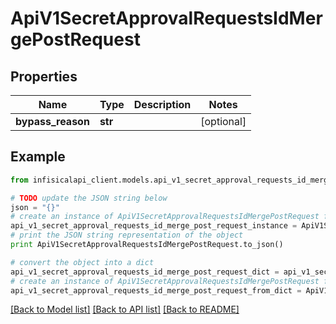 # ApiV1SecretApprovalRequestsIdMergePostRequest


## Properties
Name | Type | Description | Notes
------------ | ------------- | ------------- | -------------
**bypass_reason** | **str** |  | [optional] 

## Example

```python
from infisicalapi_client.models.api_v1_secret_approval_requests_id_merge_post_request import ApiV1SecretApprovalRequestsIdMergePostRequest

# TODO update the JSON string below
json = "{}"
# create an instance of ApiV1SecretApprovalRequestsIdMergePostRequest from a JSON string
api_v1_secret_approval_requests_id_merge_post_request_instance = ApiV1SecretApprovalRequestsIdMergePostRequest.from_json(json)
# print the JSON string representation of the object
print ApiV1SecretApprovalRequestsIdMergePostRequest.to_json()

# convert the object into a dict
api_v1_secret_approval_requests_id_merge_post_request_dict = api_v1_secret_approval_requests_id_merge_post_request_instance.to_dict()
# create an instance of ApiV1SecretApprovalRequestsIdMergePostRequest from a dict
api_v1_secret_approval_requests_id_merge_post_request_from_dict = ApiV1SecretApprovalRequestsIdMergePostRequest.from_dict(api_v1_secret_approval_requests_id_merge_post_request_dict)
```
[[Back to Model list]](../README.md#documentation-for-models) [[Back to API list]](../README.md#documentation-for-api-endpoints) [[Back to README]](../README.md)


